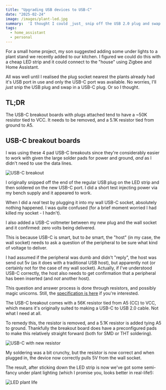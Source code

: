 ```yaml
---
title: "Upgrading USB devices to USB-C"
date: "2025-02-24"
image: /images/plant-led.jpg
summary:  'I thought I could _just_ snip off the USB 2.0 plug and swap on a USB-C plug instead...not quite that simple, but not too hard once I knew the right tricks.'
tags:
  - home_assistant
  - personal
---
```


For a small home project, my son suggested adding some under lights to a plant stand we recently added to our kitchen. I figured we could do this with a cheap LED strip and it could connect to the "house" using Zigbee and Home Assistant.

All was well until I realised the plug socket nearest the plants already had it's USB port in use and only the USB-C port was available. No worries, I'll _just_ snip the USB plug and swap in a USB-C plug. Or so I thought.

<!-- more -->

## TL;DR

The USB-C breakout boards with plugs attached tend to have a ~50K resistor tied to VCC. It needs to be removed, and a 5.1K resistor tied from ground to A5.

## USB-C breakout boards

I was using these 4 pad USB-C breakouts since they're considerably easier to work with given the large solder pads for power and ground, _and_ as I didn't need to use the data lines.

![USB-C breakout](/images/usb-c-breakout.jpg)

I originally snipped off the end of the regular USB plug on the LED strip and then soldered on the new USB-C port. I did a short test injecting power via my bench supply and it appeared to work.

When I did a _real_ test by plugging it into my wall USB-C socket, absolutely nothing happened. I was quite confused (for a brief moment worried I had killed my socket - I hadn't).

I also added a USB-C voltmeter between my new plug and the wall socket and it confirmed: zero volts being delivered.

This is because USB-C is smart, but to _be_ smart, the "host" (in my case, the wall socket) needs to ask a question of the peripheral to be sure what kind of voltage to deliver.

I had assumed if the peripheral was dumb and didn't "reply", the host was send out 5v (as it does with a traditional USB host), but apparently not (or certainly not for the case of my wall socket). Actually, if I've understood USB-C correctly, the host also needs to get confirmation that a peripheral has been inserted (and _not_ another host).

This question and answer process is done through resistors, and possibly magic unicorns. Still, the [specification is here](https://www.usb.org/document-library/usb-type-cr-cable-and-connector-specification-release-24) if you're interested.

The USB-C breakout comes with a 56K resistor tied from A5 (CC) to VCC, which means it's originally suited to making a USB-C to USB 2.0 cable. Not what I need at all.

To remedy this, the resistor is removed, and a 5.1K resistor is added tying A5 to ground. Thankfully the breakout board does have a preconfigured pads to make this relatively straight forward (both for SMD or THT soldering).

![USB-C with new resistor](/images/usb-c-changed-resistor.jpg)

My soldering was a bit crunchy, but the resistor is now correct and when plugged in, the device now correctly pulls 5V from the wall socket.

The result, after sticking down the LED strip is now we've got some semi-fancy under plant lighting (which I promise you, looks better in real-life!):

![LED plant life](/images/plant-led.jpg)
